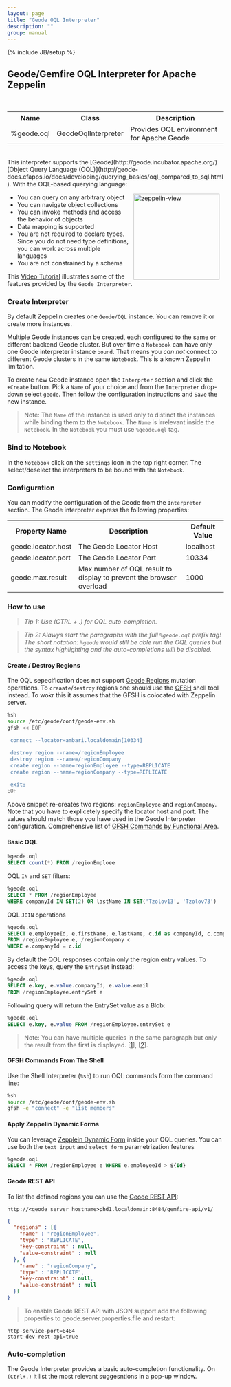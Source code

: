 ```yaml
---
layout: page
title: "Geode OQL Interpreter"
description: ""
group: manual
---
```

{% include JB/setup %}


## Geode/Gemfire OQL Interpreter for Apache Zeppelin

<br/>
<table class="table-configuration">
  <tr>
    <th>Name</th>
    <th>Class</th>
    <th>Description</th>
  </tr>
  <tr>
    <td>%geode.oql</td>
    <td>GeodeOqlInterpreter</td>
    <td>Provides OQL environment for Apache Geode</td>
  </tr>
</table>

<br/>
This interpreter supports the [Geode](http://geode.incubator.apache.org/) [Object Query Language (OQL)](http://geode-docs.cfapps.io/docs/developing/querying_basics/oql_compared_to_sql.html).  With the OQL-based querying language:

[<img align="right" src="http://img.youtube.com/vi/zvzzA9GXu3Q/3.jpg" alt="zeppelin-view" hspace="10" width="200"></img>](https://www.youtube.com/watch?v=zvzzA9GXu3Q)

* You can query on any arbitrary object
* You can navigate object collections
* You can invoke methods and access the behavior of objects
* Data mapping is supported
* You are not required to declare types. Since you do not need type definitions, you can work across multiple languages
* You are not constrained by a schema

This [Video Tutorial](https://www.youtube.com/watch?v=zvzzA9GXu3Q) illustrates some of the features provided by the `Geode Interpreter`.

### Create Interpreter 

By default Zeppelin creates one `Geode/OQL` instance. You can remove it or create more instances. 

Multiple Geode instances can be created, each configured to the same or different backend Geode cluster. But over time a  `Notebook` can have only one Geode interpreter instance `bound`. That means you _can not_ connect to different Geode clusters in the same `Notebook`. This is a known Zeppelin limitation. 

To create new Geode instance open the `Interprter` section and click the `+Create` button. Pick a `Name` of your choice and from the `Interpreter` drop-down select `geode`.  Then follow the configuration instructions and `Save` the new instance. 

> Note: The `Name` of the instance is used only to distinct the instances while binding them to the `Notebook`. The `Name` is irrelevant inside the `Notebook`. In the `Notebook` you must use `%geode.oql` tag. 

### Bind to Notebook
In the `Notebook` click on the `settings` icon in the top right corner. The select/deselect the interpreters to be bound with the `Notebook`.

### Configuration
You can modify the configuration of the Geode from the `Interpreter` section.  The Geode interpreter express the following properties:

 
 <table class="table-configuration">
   <tr>
     <th>Property Name</th>
     <th>Description</th>
     <th>Default Value</th>
   </tr>
   <tr>
     <td>geode.locator.host</td>
     <td>The Geode Locator Host</td>
     <td>localhost</td>
   </tr>
   <tr>
     <td>geode.locator.port</td>
     <td>The Geode Locator Port</td>
     <td>10334</td>
   </tr>
   <tr>
     <td>geode.max.result</td>
     <td>Max number of OQL result to display to prevent the browser overload</td>
     <td>1000</td>
   </tr>
 </table>
 
### How to use

> *Tip 1: Use (CTRL + .) for OQL auto-completion.*

> *Tip 2: Alawys start the paragraphs with the full `%geode.oql` prefix tag! The short notation: `%geode` would still be able run the OQL queries but the syntax highlighting and the auto-completions will be disabled.*

#### Create / Destroy Regions

The OQL sepecification does not support  [Geode Regions](https://cwiki.apache.org/confluence/display/GEODE/Index#Index-MainConceptsandComponents) mutation operations. To `creaate`/`destroy` regions one should use the [GFSH](http://geode-docs.cfapps.io/docs/tools_modules/gfsh/chapter_overview.html) shell tool instead. To wokr this it assumes that the GFSH is colocated with Zeppelin server.

```bash
%sh
source /etc/geode/conf/geode-env.sh
gfsh << EOF

 connect --locator=ambari.localdomain[10334]

 destroy region --name=/regionEmployee
 destroy region --name=/regionCompany
 create region --name=regionEmployee --type=REPLICATE
 create region --name=regionCompany --type=REPLICATE
 
 exit;
EOF
```

Above snippet re-creates two regions: `regionEmployee` and `regionCompany`. Note that you have to explicetely specify the locator host and port. The values should match those you have used in the Geode Interpreter configuration. Comprehensive  list of [GFSH Commands by Functional Area](http://geode-docs.cfapps.io/docs/tools_modules/gfsh/gfsh_quick_reference.html).

#### Basic OQL  


```sql 
%geode.oql 
SELECT count(*) FROM /regionEmploee
```

OQL `IN` and `SET` filters:

```sql
%geode.oql
SELECT * FROM /regionEmployee 
WHERE companyId IN SET(2) OR lastName IN SET('Tzolov13', 'Tzolov73')
```

OQL `JOIN` operations

```sql
%geode.oql
SELECT e.employeeId, e.firstName, e.lastName, c.id as companyId, c.companyName, c.address
FROM /regionEmployee e, /regionCompany c 
WHERE e.companyId = c.id
```

By default the QOL responses contain only the region entry values. To access the keys,  query the `EntrySet` instead:

```sql
%geode.oql
SELECT e.key, e.value.companyId, e.value.email 
FROM /regionEmployee.entrySet e
```
Following query will return the EntrySet value as a Blob:

```sql
%geode.oql
SELECT e.key, e.value FROM /regionEmployee.entrySet e
```


> Note: You can have multiple queries in the same paragraph but only the result from the first is displayed. [[1](https://issues.apache.org/jira/browse/ZEPPELIN-178)], [[2](https://issues.apache.org/jira/browse/ZEPPELIN-212)].


#### GFSH Commands From The Shell

Use the Shell Interpreter (`%sh`) to run OQL commands form the command line:

```bash
%sh
source /etc/geode/conf/geode-env.sh
gfsh -e "connect" -e "list members"
```

#### Apply Zeppelin Dynamic Forms

You can leverage [Zepplein Dynamic Form](https://zeppelin.incubator.apache.org/docs/manual/dynamicform.html) inside your OQL queries. You can use both the `text input` and `select form` parametrization features

```sql
%geode.oql
SELECT * FROM /regionEmployee e WHERE e.employeeId > ${Id}
```

#### Geode REST API
To list the defined regions you can use the [Geode REST API](http://geode-docs.cfapps.io/docs/geode_rest/chapter_overview.html):

```
http://<geode server hostname>phd1.localdomain:8484/gemfire-api/v1/
```

```json
{
  "regions" : [{
    "name" : "regionEmployee",
    "type" : "REPLICATE",
    "key-constraint" : null,
    "value-constraint" : null
  }, {
    "name" : "regionCompany",
    "type" : "REPLICATE",
    "key-constraint" : null,
    "value-constraint" : null
  }]
}
```

> To enable Geode REST API with JSON support add the following properties to geode.server.properties.file and restart:

```
http-service-port=8484
start-dev-rest-api=true
```

### Auto-completion 
The Geode Interpreter provides a basic auto-completion functionality. On `(Ctrl+.)` it list the most relevant suggesntions in a pop-up window. 


